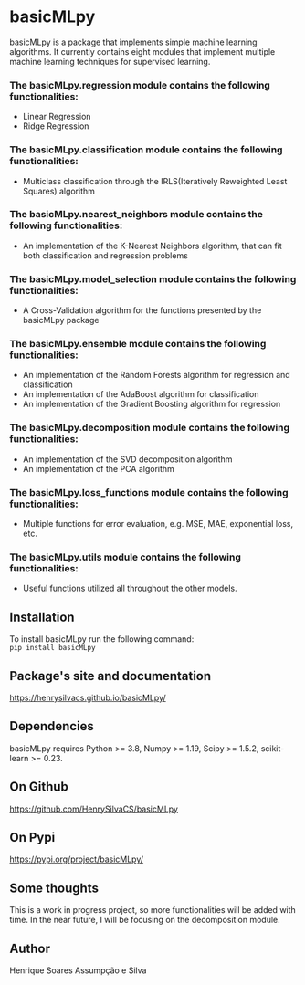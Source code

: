 # basicMLpy <br />
basicMLpy is a package that implements simple machine learning algorithms. It currently contains eight modules that implement multiple machine learning techniques for supervised learning.<br />
### The basicMLpy.regression module contains the following functionalities:
* Linear Regression 
* Ridge Regression 
### The basicMLpy.classification module contains the following functionalities:
* Multiclass classification through the IRLS(Iteratively Reweighted Least Squares) algorithm
### The basicMLpy.nearest_neighbors module contains the following functionalities:
* An implementation of the K-Nearest Neighbors algorithm, that can fit both classification and regression problems
### The basicMLpy.model_selection module contains the following functionalities:
* A Cross-Validation algorithm for the functions presented by the basicMLpy package
### The basicMLpy.ensemble module contains the following functionalities:
* An implementation of the Random Forests algorithm for regression and classification
* An implementation of the AdaBoost algorithm for classification
* An implementation of the Gradient Boosting algorithm for regression
### The basicMLpy.decomposition module contains the following functionalities:
* An implementation of the SVD decomposition algorithm
* An implementation of the PCA algorithm
### The basicMLpy.loss_functions module contains the following functionalities:
* Multiple functions for error evaluation, e.g. MSE, MAE, exponential loss, etc.
### The basicMLpy.utils module contains the following functionalities:
* Useful functions utilized all throughout the other models.
## Installation <br />
To install basicMLpy run the following command: <br />
`pip install basicMLpy` <br />
## Package's site and documentation <br />
https://henrysilvacs.github.io/basicMLpy/
## Dependencies <br />
basicMLpy requires Python >= 3.8, Numpy >= 1.19, Scipy >= 1.5.2, scikit-learn >= 0.23. <br />
## On Github <br />
https://github.com/HenrySilvaCS/basicMLpy
## On Pypi <br />
https://pypi.org/project/basicMLpy/
## Some thoughts <br />
This is a work in progress project, so more functionalities will be added with time. In the near future, I will be focusing on the decomposition module.
## Author <br />
Henrique Soares Assumpção e Silva
